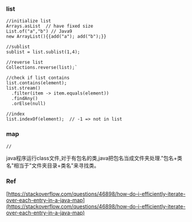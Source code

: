 
### list
```
//initialize list
Arrays.asList  // have fixed size
List.of("a","b") // Java9
new ArrayList(){{add("a"); add("b");}}

//sublist
sublist = list.sublist(1,4);

//reverse list
Collections.reverse(list);`

//check if list contains
list.contains(element);
list.stream()
  .filter(item -> item.equals(element))
  .findAny()
  .orElse(null)

//index
list.indexOf(element);  // -1 => not in list
```

### map
```
//
```


java程序运行class文件,对于有包名的类,java把包名当成文件夹处理."包名+类名"相当于"文件夹目录+类名"来寻找类。


### Ref
[https://stackoverflow.com/questions/46898/how-do-i-efficiently-iterate-over-each-entry-in-a-java-map](https://stackoverflow.com/questions/46898/how-do-i-efficiently-iterate-over-each-entry-in-a-java-map)